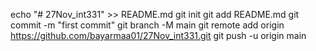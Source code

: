 echo "# 27Nov_int331" >> README.md
git init
git add README.md
git commit -m "first commit"
git branch -M main
git remote add origin https://github.com/bayarmaa01/27Nov_int331.git
git push -u origin main
